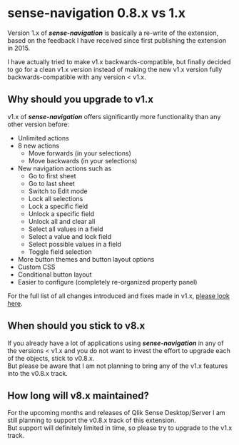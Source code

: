 # sense-navigation 0.8.x vs 1.x

Version 1.x of ***sense-navigation*** is basically a re-write of the extension, based on the feedback I have received since first publishing the extension in 2015.  

I have actually tried to make v1.x backwards-compatible, but finally decided to go for a clean v1.x version instead of making the new v1.x version fully backwards-compatible with any version < v1.x.

## Why should you upgrade to v1.x

v1.x of ***sense-navigation*** offers significantly more functionality than any other version before:

- Unlimited actions
- 8 new actions
  - Move forwards (in your selections) 
  - Move backwards (in your selections)
- New navigation actions such as
  - Go to first sheet
  - Go to last sheet
  - Switch to Edit mode
  - Lock all selections
  - Lock a specific field
  - Unlock a specific field
  - Unlock all and clear all
  - Select all values in a field
  - Select a value and lock field
  - Select possible values in a field
  - Toggle field selection
- More button themes and button layout options
- Custom CSS
- Conditional button layout
- Easier to configure (completely re-organized property panel)

For the full list of all changes introduced and fixes made in v1.x, [please look here](https://github.com/stefanwalther/sense-navigation/pull/58).


## When should you stick to v8.x

If you already have a lot of applications using ***sense-navigation*** in any of the versions < v1.x and you do not want to invest the effort to upgrade each of the objects, stick to v0.8.x.  
But please be aware that I am not planning to bring any of the v1.x features into the v0.8.x track.

## How long will v8.x maintained?

For the upcoming months and releases of Qlik Sense Desktop/Server I am still planning to support the v0.8.x track of this extension.  
But support will definitely limited in time, so please try to upgrade to the v1.x track.

